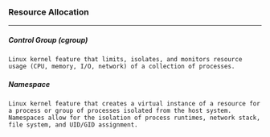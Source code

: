 ### Resource Allocation
---
##### Control Group (cgroup)
```
Linux kernel feature that limits, isolates, and monitors resource usage (CPU, memory, I/O, network) of a collection of processes.
```

##### Namespace
```
Linux kernel feature that creates a virtual instance of a resource for a process or group of processes isolated from the host system.
Namespaces allow for the isolation of process runtimes, network stack, file system, and UID/GID assignment.
```